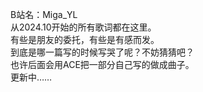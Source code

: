 B站名：Miga_YL<br>
从2024.10开始的所有歌词都在这里。<br>
有些是朋友的委托，有些是有感而发。<br>
到底是哪一篇写的时候写哭了呢？不妨猜猜吧？<br>
也许后面会用ACE把一部分自己写的做成曲子。<br>
更新中……<br>
